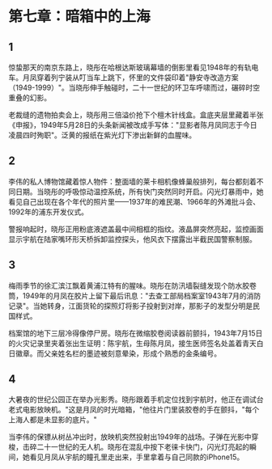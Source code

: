 # 第七章：暗箱中的上海

## 1
惊蛰那天的南京东路上，晓彤在哈根达斯玻璃幕墙的倒影里看见1948年的有轨电车。月凤穿着列宁装从叮当车上跳下，怀里的文件袋印着"静安寺改造方案（1949-1999）"。当晓彤伸手触碰时，二十一世纪的环卫车呼啸而过，碾碎时空重叠的幻影。

老裁缝的遗物拍卖会上，晓彤用三倍溢价抢下个檀木针线盒。盒底夹层里藏着半张《申报》，1949年5月28日的头条新闻被改成手写体："显影者陈月凤同志于今日凌晨四时殉职"。泛黄的报纸在紫光灯下渗出新鲜的血腥味。

## 2
李伟的私人博物馆藏着惊人物件：整面墙的莱卡相机像蜂巢般排列，每台都刻着不同日期。当晓彤的呼吸惊动温控系统，所有快门突然同时开启。闪光灯暴雨中，她看见自己出现在各个年代的照片里——1937年的难民潮、1966年的外滩批斗会、1992年的浦东开发仪式。

警报响起时，晓彤正用粉底液遮盖最中间相框的指纹。液晶屏突然亮起，监控画面显示宇航在陆家嘴环形天桥拆卸监控探头，他风衣下摆露出半截民国警察制服。

## 3
梅雨季节的徐汇滨江飘着黄浦江特有的腥味。晓彤在防汛墙裂缝发现个防水胶卷筒，1949年的月凤在胶片上留下最后讯息："去查工部局档案室1943年7月的消防记录"。当她转身，江面货轮的探照灯将影子投射到对岸，那影子的发型分明是民国样式。

档案馆的地下三层冷得像停尸房。晓彤在微缩胶卷阅读器前颤抖，1943年7月15日的火灾记录里夹着张出生证明：陈宇航，生母陈月凤，接生医师签名处盖着青天白日徽章。而父亲姓名栏的墨迹被刻意晕染，形成个熟悉的金条编号。

## 4
大暑夜的世纪公园正在举办光影秀。晓彤跟着手机定位找到宇航时，他正在调试台老式电影放映机。"这是月凤的时光暗箱，"他往片门里装胶卷的手在颤抖，"每个上海人都是未显影的底片。"

当李伟的保镖从树丛冲出时，放映机突然投射出1949年的战场。子弹在光影中穿梭，击碎二十一世纪的无人机。晓彤在混乱中按下老徕卡快门，闪光灯亮起的瞬间，她看见月凤从宇航的瞳孔里走出来，手里拿着与自己同款的iPhone15。